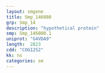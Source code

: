 ```yaml
---
layout: smgene
title: Smp_146080
grp: Smp_14
description: "hypothetical protein"
smp: Smp_146080.1
uniprot: "G4VDA9"
length:  2823
cdd: "COG1252"
kk: ns
categories: sm
---
```

